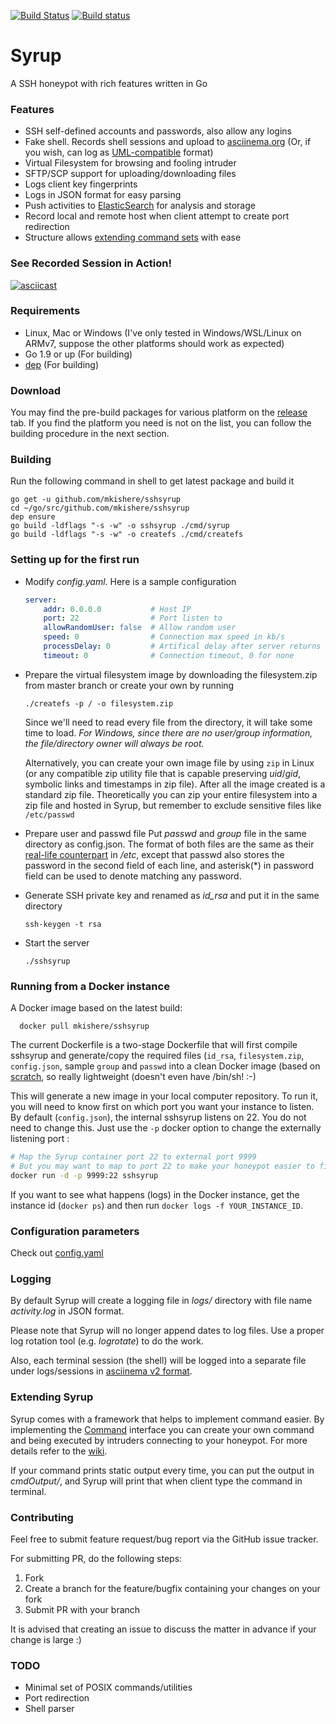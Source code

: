 [![Build Status](https://travis-ci.org/mkishere/sshsyrup.svg?branch=master)](http://travis-ci.org/mkishere/sshsyrup) [![Build status](https://ci.appveyor.com/api/projects/status/iy271guyn7ig81yn/branch/master?svg=true)](https://ci.appveyor.com/project/mkishere/sshsyrup/branch/master)
# Syrup
A SSH honeypot with rich features written in Go

### Features
- SSH self-defined accounts and passwords, also allow any logins
- Fake shell. Records shell sessions and upload to [asciinema.org](https://asciinema.org) (Or, if you wish, can log as [UML-compatible](http://user-mode-linux.sourceforge.net/old/tty_logging.html) format)
- Virtual Filesystem for browsing and fooling intruder
- SFTP/SCP support for uploading/downloading files
- Logs client key fingerprints
- Logs in JSON format for easy parsing
- Push activities to [ElasticSearch](https://www.elastic.co) for analysis and storage
- Record local and remote host when client attempt to create port redirection
- Structure allows [extending command sets](https://github.com/mkishere/sshsyrup/wiki/Writing-new-commands) with ease

### See Recorded Session in Action!
[![asciicast](https://asciinema.org/a/yu8fdSXn6v9EV0ozdSjNNN5NJ.png)](https://asciinema.org/a/yu8fdSXn6v9EV0ozdSjNNN5NJ)

### Requirements
- Linux, Mac or Windows (I've only tested in Windows/WSL/Linux on ARMv7, suppose the other platforms should work as expected)
- Go 1.9 or up (For building)
- [dep](https://github.com/golang/dep) (For building)

### Download
You may find the pre-build packages for various platform on the [release](https://github.com/mkishere/sshsyrup/releases) tab. If you find the platform you need is not on the list, you can follow the building procedure in the next section.

### Building
Run the following command in shell to get latest package and build it
```
go get -u github.com/mkishere/sshsyrup
cd ~/go/src/github.com/mkishere/sshsyrup
dep ensure
go build -ldflags "-s -w" -o sshsyrup ./cmd/syrup
go build -ldflags "-s -w" -o createfs ./cmd/createfs
```

### Setting up for the first run
* Modify _config.yaml_. Here is a sample configuration
    ```yaml
    server:
        addr: 0.0.0.0           # Host IP
        port: 22                # Port listen to
        allowRandomUser: false  # Allow random user
        speed: 0                # Connection max speed in kb/s
        processDelay: 0         # Artifical delay after server returns responses in ms
        timeout: 0              # Connection timeout, 0 for none
    ```
* Prepare the virtual filesystem image by downloading the filesystem.zip from master branch or create your own by running
   ```
   ./createfs -p / -o filesystem.zip
   ```

   Since we'll need to read every file from the directory, it will take some time to load.
   _For Windows, since there are no user/group information, the file/directory owner will always be root._

   Alternatively, you can create your own image file by using `zip` in Linux (or any compatible zip utility file that is capable preserving _uid_/_gid_, symbolic links and timestamps in zip file). After all the image created is a standard zip file. Theoretically you can zip your entire filesystem into a zip file and hosted in Syrup, but remember to exclude sensitive files like `/etc/passwd`

* Prepare user and passwd file
Put _passwd_ and _group_ file in the same directory as config.json. The format of both files are the same as their [real-life counterpart](http://www.linfo.org/etc_passwd.html) in _/etc_, except that passwd also stores the password in the second field of each line, and asterisk(*) in password field can be used to denote matching any password.
* Generate SSH private key and renamed as _id\_rsa_ and put it in the same directory
   ```
   ssh-keygen -t rsa
   ```
* Start the server
   ```
   ./sshsyrup
   ```

### Running from a Docker instance

A Docker image based on the latest build:
```
  docker pull mkishere/sshsyrup
```

The current Dockerfile is a two-stage Dockerfile that will first compile sshsyrup and generate/copy the required files (`id_rsa`, `filesystem.zip`, `config.json`, sample `group` and `passwd` into a clean Docker image (based on [scratch](https://hub.docker.com/_/scratch/), so really lightweight (doesn't even have /bin/sh! :-)

This will generate a new image in your local computer repository. To run it, you will need to know first on which
port you want your instance to listen. By default (`config.json`),
the internal sshsyrup listens on 22. You do not need to change this. Just use the `-p` docker option to change
the externally listening port :

```sh
# Map the Syrup container port 22 to external port 9999
# But you may want to map to port 22 to make your honeypot easier to find
docker run -d -p 9999:22 sshsyrup
```

If you want to see what happens (logs) in the Docker instance, get the instance id (`docker ps`) and then
run `docker logs -f YOUR_INSTANCE_ID`.

### Configuration parameters
Check out [config.yaml](https://github.com/mkishere/sshsyrup/blob/master/config.yaml)
### Logging
By default Syrup will create a logging file in _logs/_ directory with file name _activity.log_ in JSON format.

Please note that Syrup will no longer append dates to log files. Use a proper log rotation tool (e.g. _logrotate_) to do the work.

Also, each terminal session (the shell) will be logged into a separate file under logs/sessions in [asciinema v2 format](https://github.com/asciinema/asciinema/blob/develop/doc/asciicast-v2.md).

### Extending Syrup
Syrup comes with a framework that helps to implement command easier. By implementing the [Command](https://github.com/mkishere/sshsyrup/blob/dfd91b14bd64f43e8100e3e0fbd6357f29b1708b/os/sys.go#L37) interface you can create your own command and being executed by intruders connecting to your honeypot. For more details refer to the [wiki](https://github.com/mkishere/sshsyrup/wiki/Writing-new-commands).

If your command prints static output every time, you can put the output in _cmdOutput/_, and Syrup will print that when client type the command in terminal.

### Contributing
Feel free to submit feature request/bug report via the GitHub issue tracker.

For submitting PR, do the following steps:
1. Fork
2. Create a branch for the feature/bugfix containing your changes on your fork
3. Submit PR with your branch

It is advised that creating an issue to discuss the matter in advance if your change is large :)

### TODO
- Minimal set of POSIX commands/utilities
- Port redirection
- Shell parser

